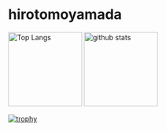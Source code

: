 # hirotomoyamada

<p align="left"> 
  <img alt="Top Langs" height="150px" src="https://github-readme-stats.vercel.app/api/top-langs/?username=hirotomoyamada&count_private=true&layout=compact&show_icons=true" />
  <img alt="github stats" height="150px" src="https://github-readme-stats.vercel.app/api?username=hirotomoyamada&count_private=true&show_icons=true" />
</p>

[![trophy](https://github-profile-trophy.vercel.app/?username=hirotomoyamada)](https://github.com/ryo-ma/github-profile-trophy)
